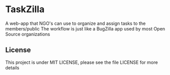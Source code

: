 # TaskZilla

A web-app that NGO's can use to organize and assign tasks to the members/public
The workflow is just like a BugZilla app used by most Open Source organizations

## License

This project is under MIT LICENSE, please see the file LICENSE for more details
